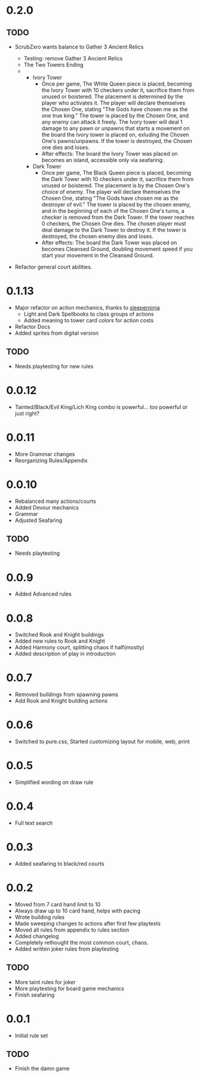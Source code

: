 # 0.2.0

## TODO

-   ScrubZxro wants balance to Gather 3 Ancient Relics
    -   Testing: remove Gather 3 Ancient Relics
    -   The Two Towers Ending
    -
        - Ivory Tower
            - Once per game, The White Queen piece is placed, becoming the Ivory Tower with 10 checkers under it, sacrifice them from unused or boistered. The placement is determined by the player who activates it. The player will declare themselves the Chosen One, stating "The Gods have chosen me as the one true king." The tower is placed by the Chosen One, and any enemy can attack it freely. The Ivory tower will deal 1 damage to any pawn or unpawns that starts a movement on the board the Ivory tower is placed on, exluding the Chosen One's pawns/unpawns. If the tower is destroyed, the Chosen one dies and loses.
            - After effects: The board the Ivory Tower was placed on becomes an island, accessible only via seafaring.
        - Dark Tower
            - Once per game, The Black Queen piece is placed, becoming the Dark Tower with 10 checkers under it, sacrifice them from unused or boistered. The placement is by the Chosen One's choice of enemy. The player will declare themselves the Chosen One, stating "The Gods have chosen me as the destroyer of evil." The tower is placed by the chosen enemy, and in the beginning of each of the Chosen One's turns, a checker is removed from the Dark Tower. If the tower reaches 0 checkers, the Chosen One dies. The chosen player must deal damage to the Dark Tower to destroy it. If the tower is destroyed, the chosen enemy dies and loses.
            - After effects: The board the Dark Tower was placed on becomes Cleansed Ground, doubling movement speed if you start your movement in the Cleansed Ground.
            
-   Refactor general court abilities.

# 0.1.13

-   Major refactor on action mechanics, thanks to [sleeperninja](https://github.com/sleeperninja)
    -   Light and Dark Spellbooks to class groups of actions
    -   Added meaning to tower card colors for action costs
-   Refactor Docs
-   Added sprites from digital version

## TODO

-   Needs playtesting for new rules

# 0.0.12

-   Tainted/Black/Evil King/Lich King combo is powerful... too powerful or just right?

# 0.0.11

-   More Grammar changes
-   Reorganizing Rules/Appendix

# 0.0.10

-   Rebalanced many actions/courts
-   Added Devour mechanics
-   Grammar
-   Adjusted Seafaring

## TODO

-   Needs playtesting

# 0.0.9

-   Added Advanced rules

# 0.0.8

-   Switched Rook and Knight buildings
-   Added new rules to Rook and Knight
-   Added Harmony court, splitting chaos if half(mostly)
-   Added description of play in introduction

# 0.0.7

-   Removed buildings from spawning pawns
-   Add Rook and Knight building actions

# 0.0.6

-   Switched to pure.css, Started customizing layout for mobile, web, print

# 0.0.5

-   Simplified wording on draw rule

# 0.0.4

-   Full text search

# 0.0.3

-   Added seafaring to black/red courts

# 0.0.2

-   Moved from 7 card hand limit to 10
-   Always draw up to 10 card hand, helps with pacing
-   Wrote building rules
-   Made sweeping changes to actions after first few playtests
-   Moved all rules from appendix to rules section
-   Added changelog
-   Completely rethought the most common court, chaos.
-   Added written joker rules from playtesting

## TODO

-   More taint rules for joker
-   More playtesting for board game mechanics
-   Finish seafaring

# 0.0.1

-   Initial rule set

## TODO

-   Finish the damn game
